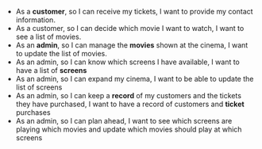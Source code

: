 - As a **customer**, so I can receive my tickets, I want to provide my contact information.
- As a customer, so I can decide which movie I want to watch, I want to see a list of movies.
- As an **admin**, so I can manage the **movies** shown at the cinema, I want to update the list of movies.
- As an admin, so I can know which screens I have available, I want to have a list of **screens**
- As an admin, so I can expand my cinema, I want to be able to update the list of screens
- As an admin, so I can keep a **record** of my customers and the tickets they have purchased, I want to have a record of customers and **ticket** purchases
- As an admin, so I can plan ahead, I want to see which screens are playing which movies and update which movies should play at which screens

